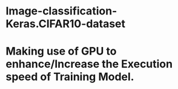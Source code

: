 # Image-classification-Keras.CIFAR10-dataset
# Making use of GPU to enhance/Increase the Execution speed of Training Model.
